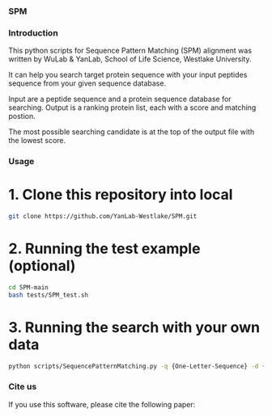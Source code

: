 ### SPM
### Introduction
This python scripts for Sequence Pattern Matching (SPM) alignment was written by WuLab & YanLab, School of Life Science, Westlake University.

It can help you search target protein sequence with your input peptides sequence from your given sequence database. 

Input are a peptide sequence and a protein sequence database for searching. Output is a ranking protein list, each with a score and matching postion.
 
The most possible searching candidate is at the top of the output file with the lowest score. 

### Usage

# 1. Clone this repository into local

```bash
git clone https://github.com/YanLab-Westlake/SPM.git
```

# 2. Running the test example (optional)
```bash
cd SPM-main
bash tests/SPM_test.sh
```

# 3. Running the search with your own data
```bash
python scripts/SequencePatternMatching.py -q {One-Letter-Sequence} -d {Search-Sequence-Library} -o {Output_name}
```

### Cite us
If you use this software, please cite the following paper:

